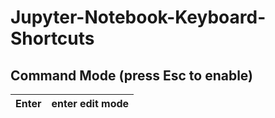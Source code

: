 # Jupyter-Notebook-Keyboard-Shortcuts

## Command Mode (press Esc to enable)

| Enter | enter edit mode |
| ----- | --------------- |
